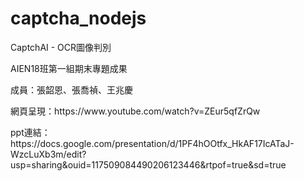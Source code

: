 # captcha_nodejs

CaptchAI - OCR圖像判別
<p>AIEN18班第一組期末專題成果
<p>成員：張韶恩、張喬禎、王兆慶
<p>網頁呈現：https://www.youtube.com/watch?v=ZEur5qfZrQw
<p>ppt連結：https://docs.google.com/presentation/d/1PF4hOOtfx_HkAF17IcATaJ-WzcLuXb3m/edit?usp=sharing&ouid=117509084490206123446&rtpof=true&sd=true
